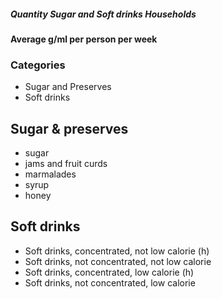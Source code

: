 ##### Quantity Sugar and Soft drinks Households

#### Average g/ml per person per week

### Categories

- Sugar and Preserves
- Soft drinks

## Sugar & preserves

- sugar
- jams and fruit curds
- marmalades
- syrup
- honey

## Soft drinks

- Soft drinks, concentrated, not low calorie (h)
- Soft drinks, not concentrated,  not low calorie
- Soft drinks, concentrated, low calorie (h)
- Soft drinks, not concentrated, low calorie

